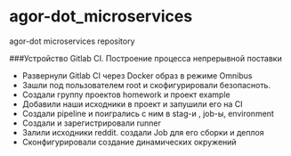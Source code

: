 # agor-dot_microservices
agor-dot microservices repository

 ###Устройство Gitlab CI. Построение процесса непрерывной поставки

 - Развернули Gitlab CI через Docker образ в режиме Omnibus
 - Зашли под пользователем root и скофигурировали безопасноть.
 - Создали группу проектов homework и проект example
 - Добавили наши исходники в проект и запушили его на CI
 - Создали pipeline и поигрались с ним в stag-и , job-ы, environment
 - Создали и зарегистрировали runner
 - Залили исходники reddit. создали Job для его сборки и деплоя
 - Сконфигурировали создание динамических окружений
